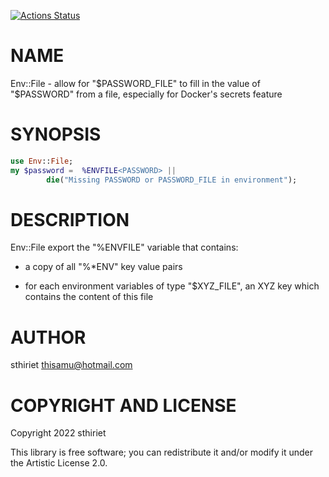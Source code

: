 [![Actions Status](https://github.com/sthiriet/Env-File/workflows/test/badge.svg)](https://github.com/sthiriet/Env-File/actions)

NAME
====

Env::File - allow for "$PASSWORD_FILE" to fill in the value of "$PASSWORD" from a file, especially for Docker's secrets feature

SYNOPSIS
========

```raku
use Env::File;
my $password =  %ENVFILE<PASSWORD> ||
        die("Missing PASSWORD or PASSWORD_FILE in environment");
```

DESCRIPTION
===========

Env::File export the "%ENVFILE" variable that contains:

  * a copy of all "%*ENV" key value pairs

  * for each environment variables of type "$XYZ_FILE", an XYZ key which contains the content of this file

AUTHOR
======

sthiriet <thisamu@hotmail.com>

COPYRIGHT AND LICENSE
=====================

Copyright 2022 sthiriet

This library is free software; you can redistribute it and/or modify it under the Artistic License 2.0.

